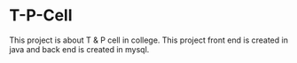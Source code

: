 # T-P-Cell
This project is about T &amp; P cell in college. This project front end is created in java and back end is created in mysql. 
